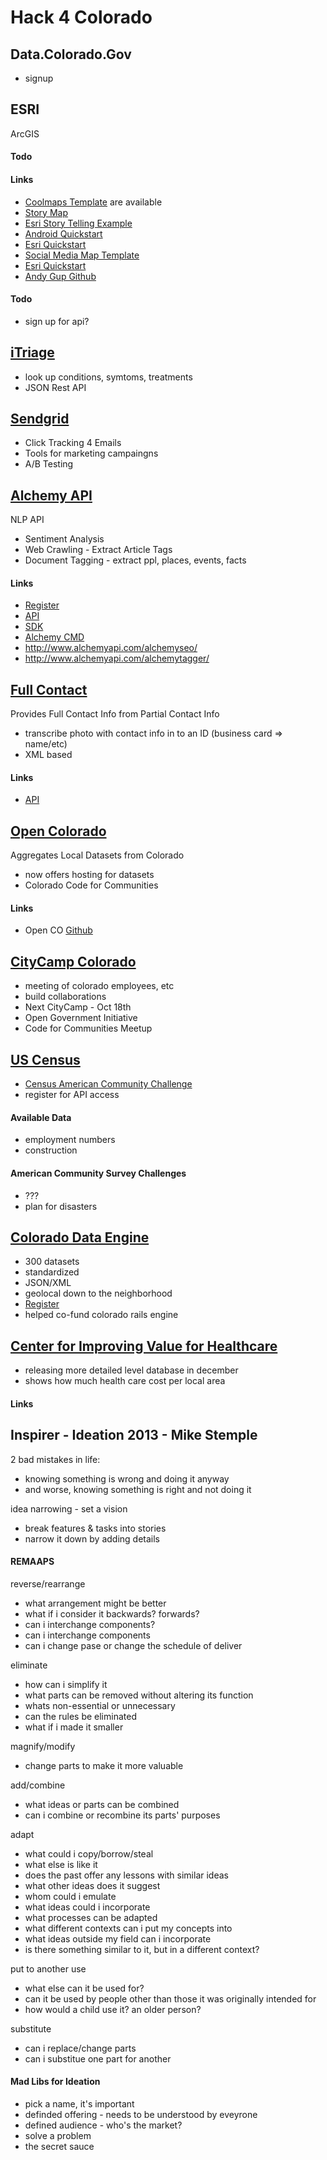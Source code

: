 Hack 4 Colorado
===============

## Data.Colorado.Gov

- signup

## ESRI

ArcGIS

#### Todo

#### Links

- [Coolmaps Template](http://coolmaps.esri.com) are available
- [Story Map](http://storymap.esri.com/stories/titanic)
- [Esri Story Telling Example](github.esri.io/#storytelling)
- [Android Quickstart](http://github.com/Esri/quickstart-map-android)
- [Esri Quickstart](http://esri.github.io/quickstart-map-js)
- [Social Media Map Template](https://github.com/Esri/social-media-map-template-js)
- [Esri Quickstart](http://esriurl.com/hack4co)
- [Andy Gup Github](github.com/andygup)

#### Todo
- sign up for api?


## [iTriage](https://www.itriagehealth.com/)

- look up conditions, symtoms, treatments
- JSON Rest API

## [Sendgrid](http://sendgrid.com/)

- Click Tracking 4 Emails
- Tools for marketing campaingns
- A/B Testing

## [Alchemy API](http://www.alchemyapi.com/)

NLP API
- Sentiment Analysis
- Web Crawling - Extract Article Tags
- Document Tagging - extract ppl, places, events, facts

#### Links

- [Register](http://www.alchemyapi.com/api/register.html)
- [API](http://www.alchemyapi.com/api/)
- [SDK](http://www.alchemyapi.com/developers/sdks/)
- [Alchemy CMD](http://www.alchemyapi.com/alchemycmd/)
- http://www.alchemyapi.com/alchemyseo/
- http://www.alchemyapi.com/alchemytagger/

## [Full Contact](http://fullcontact.com)

Provides Full Contact Info from Partial Contact Info
- transcribe photo with contact info in to an ID (business card => name/etc)
- XML based

#### Links

- [API](http://www.fullcontact.com/developer/)

## [Open Colorado](http://data.opencolorado.org/)

Aggregates Local Datasets from Colorado
- now offers hosting for datasets
- Colorado Code for Communities

#### Links

- Open CO [Github](https://github.com/opencolorado)

## [CityCamp Colorado](http://opencolorado.org/citycamp-colorado/)

- meeting of colorado employees, etc
- build collaborations
- Next CityCamp - Oct 18th
- Open Government Initiative
- Code for Communities Meetup

## [US Census](http://www.data.gov/)

- [Census American Community Challenge](hackforchange.com/challenge)
- register for API access

#### Available Data
- employment numbers
- construction

#### American Community Survey Challenges
- ???
- plan for disasters

## [Colorado Data Engine](http://codataengine.org/)

- 300 datasets
- standardized
- JSON/XML
- geolocal down to the neighborhood
- [Register](developer.codataengine.com/user/register)
- helped co-fund colorado rails engine

## [Center for Improving Value for Healthcare](http://www.civhc.org/)

- releasing more detailed level database in december
- shows how much health care cost per local area

#### Links

## Inspirer - Ideation 2013 - Mike Stemple

2 bad mistakes in life:
- knowing something is wrong and doing it anyway
- and worse, knowing something is right and not doing it

idea narrowing - set a vision
- break features & tasks into stories
- narrow it down by adding details

#### REMAAPS

reverse/rearrange
- what arrangement might be better
- what if i consider it backwards? forwards?
- can i interchange components?
- can i interchange components
- can i change pase or change the schedule of deliver

eliminate
- how can i simplify it
- what parts can be removed without altering its function
- whats non-essential or unnecessary
- can the rules be eliminated
- what if i made it smaller

magnify/modify
- change parts to make it more valuable

add/combine
- what ideas or parts can be combined
- can i combine or recombine its parts' purposes

adapt
- what could i copy/borrow/steal
- what else is like it
- does the past offer any lessons with similar ideas
- what other ideas does it suggest
- whom could i emulate
- what ideas could i incorporate
- what processes can be adapted
- what different contexts can i put my concepts into
- what ideas outside my field can i incorporate
- is there something similar to it, but in a different context?

put to another use
- what else can it be used for?
- can it be used by people other than those it was originally intended for
- how would a child use it? an older person?

substitute
- can i replace/change parts
- can i substitue one part for another

#### Mad Libs for Ideation

- pick a name, it's important
- definded offering - needs to be understood by eveyrone
- defined audience - who's the market?
- solve a problem
- the secret sauce
